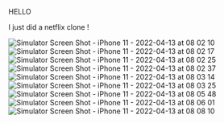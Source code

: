 HELLO

I just did a netflix clone !

![Simulator Screen Shot - iPhone 11 - 2022-04-13 at 08 02 10](https://user-images.githubusercontent.com/89042174/163127260-1b7487e0-7749-4a49-8aba-34ca05d9a71f.png)![Simulator Screen Shot - iPhone 11 - 2022-04-13 at 08 02 17](https://user-images.githubusercontent.com/89042174/163127333-8b69f998-5cb3-4c82-8627-76a910530b60.png)
![Simulator Screen Shot - iPhone 11 - 2022-04-13 at 08 02 25](https://user-images.githubusercontent.com/89042174/163127374-afa83832-3929-4447-aee0-0245d3dcc1bd.png)
![Simulator Screen Shot - iPhone 11 - 2022-04-13 at 08 02 37](https://user-images.githubusercontent.com/89042174/163127413-430c4976-f04d-40d0-b019-55cf79c83aee.png)
![Simulator Screen Shot - iPhone 11 - 2022-04-13 at 08 03 14](https://user-images.githubusercontent.com/89042174/163127520-2f306374-113d-4ef8-b039-2b09118083b1.png)
![Simulator Screen Shot - iPhone 11 - 2022-04-13 at 08 03 25](https://user-images.githubusercontent.com/89042174/163127586-7ac1791a-d653-45a0-b341-43da3877f67c.png)
![Simulator Screen Shot - iPhone 11 - 2022-04-13 at 08 05 48](https://user-images.githubusercontent.com/89042174/163127686-98f3f8ab-8a95-4c81-9105-8c051c9c744c.png)
![Simulator Screen Shot - iPhone 11 - 2022-04-13 at 08 06 01](https://user-images.githubusercontent.com/89042174/163127706-1913fa58-1738-497f-b20d-44bf42e93a8c.png)
![Simulator Screen Shot - iPhone 11 - 2022-04-13 at 08 08 10](https://user-images.githubusercontent.com/89042174/163127744-52a6069c-ac80-4ba8-b17d-443c13bbf54d.png)

